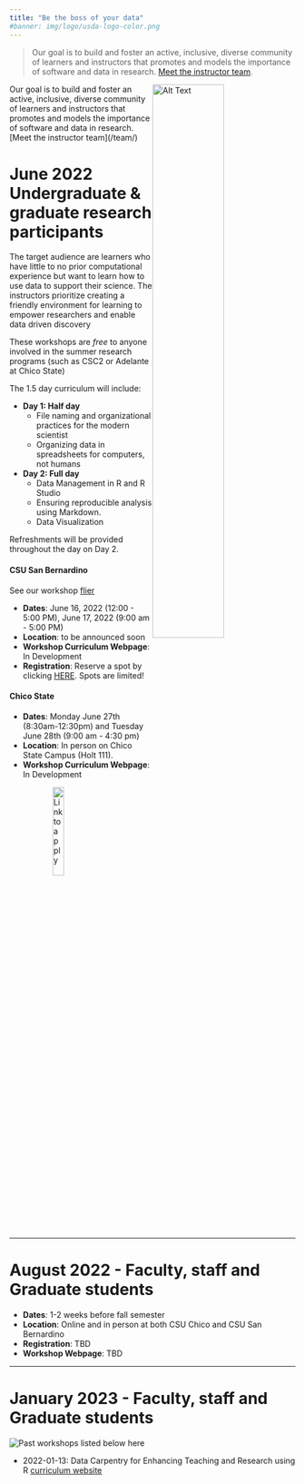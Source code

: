 ```yaml
---
title: "Be the boss of your data"
#banner: img/logo/usda-logo-color.png
---
```


> Our goal is to build and foster an active, inclusive, diverse community of learners and instructors that promotes and models the importance of software and data in research. [Meet the instructor team](/team/). 


<div class="container">
    <img src="https://datacarpentry.org/images//DC_room3.jpg" alt="Alt Text" style="float:right; width: 50%; height: 50%"/>
    <p>Our goal is to build and foster an active, inclusive, diverse community of learners and instructors that promotes and models the importance of software and data in research. [Meet the instructor team](/team/)</p>
</div>



# June 2022 Undergraduate & graduate research participants

The target audience are learners who have little to no prior computational experience but want to learn how to use data to support their science. The instructors prioritize creating a friendly environment for learning to empower researchers and enable data driven discovery

These workshops are _free_ to anyone involved in the summer research programs (such as CSC2 or Adelante at Chico State)

The 1.5 day curriculum will include:


* **Day 1: Half day**
  * File naming and organizational practices for the modern scientist
  * Organizing data in spreadsheets for computers, not humans
* **Day 2: Full day**
  * Data Management in R and R Studio
  * Ensuring reproducible analysis using Markdown.
  * Data Visualization
  
Refreshments will be provided throughout the day on Day 2.


#### CSU San Bernardino
See our workshop [flier](/WorkshopFlyers/Flyer-Summer-2022-CSUSB.png)

* **Dates**: June 16, 2022 (12:00 - 5:00 PM), June 17, 2022 (9:00 am - 5:00 PM)
* **Location**: to be announced soon
* **Workshop Curriculum Webpage**: In Development
* **Registration**: Reserve a spot by clicking  [HERE](https://forms.gle/9H6LVk1mkQPNj9hQ9). Spots are limited! 


#### Chico State

* **Dates**:  Monday June 27th (8:30am-12:30pm) and Tuesday June 28th (9:00 am - 4:30 pm)
* **Location**: In person on Chico State Campus (Holt 111).
* **Workshop Curriculum Webpage**: In Development

<a href="https://forms.gle/UUdcsVcJG7kZYGpw9"> <img alt="Link to apply" src="/img/workshops/register_button.png" width="20%" style="display: block; margin: auto;"/></a>



---

# August 2022 - Faculty, staff and Graduate students

* **Dates**:  1-2 weeks before fall semester
* **Location**: Online and in person at both CSU Chico and CSU San Bernardino
* **Registration**: TBD
* **Workshop Webpage**: TBD

---

# January 2023 - Faculty, staff and Graduate students



<img src="static/img/workshops/past_workshop_banner.png" alt="Past workshops listed below here" />

* 2022-01-13: Data Carpentry for Enhancing Teaching and Research using R [curriculum website](https://project-da-fanh.github.io/2022-01-13-dafanh-online/)
